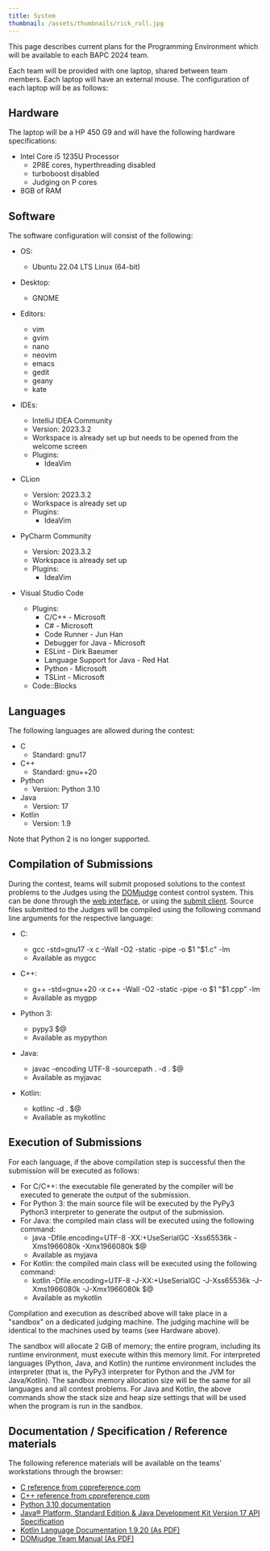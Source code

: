 ```yaml
---
title: System
thumbnail: /assets/thumbnails/rick_roll.jpg
---
```


This page describes current plans for the Programming Environment which will be available to each BAPC 2024 team.

Each team will be provided with one laptop, shared between team members. Each laptop will have an external mouse. The configuration of each laptop will be as follows:

## Hardware

The laptop will be a HP 450 G9 and will have the following hardware specifications:

- Intel Core i5 1235U Processor
  - 2P8E cores, hyperthreading disabled
  - turboboost disabled
  - Judging on P cores
- 8GB of RAM

## Software

The software configuration will consist of the following:

- OS:
  - Ubuntu 22.04 LTS Linux (64-bit)
- Desktop:
  - GNOME
- Editors:
  - vim
  - gvim
  - nano
  - neovim
  - emacs
  - gedit
  - geany
  - kate
- IDEs:

  - IntelliJ IDEA Community
  - Version: 2023.3.2
  - Workspace is already set up but needs to be opened from the welcome screen
  - Plugins:
    - IdeaVim

- CLion
  - Version: 2023.3.2
  - Workspace is already set up
  - Plugins:
    - IdeaVim
- PyCharm Community
  - Version: 2023.3.2
  - Workspace is already set up
  - Plugins:
    - IdeaVim
- Visual Studio Code
  - Plugins:
    - C/C++ - Microsoft
    - C# - Microsoft
    - Code Runner - Jun Han
    - Debugger for Java - Microsoft
    - ESLint - Dirk Baeumer
    - Language Support for Java - Red Hat
    - Python - Microsoft
    - TSLint - Microsoft
  - Code::Blocks

## Languages

The following languages are allowed during the contest:

- C
  - Standard: gnu17
- C++
  - Standard: gnu++20
- Python
  - Version: Python 3.10
- Java
  - Version: 17
- Kotlin
  - Version: 1.9

Note that Python 2 is no longer supported.

## Compilation of Submissions

During the contest, teams will submit proposed solutions to the contest problems to the Judges using the [DOMjudge](https://www.domjudge.org/) contest control system. This can be done through the [web interface](https://www.domjudge.org/docs/manual/8.1/team.html#web-interface), or using the [submit client](https://www.domjudge.org/docs/manual/8.1/team.html#command-line-submit). Source files submitted to the Judges will be compiled using the following command line arguments for the respective language:

- C:

  - gcc -std=gnu17 -x c -Wall -O2 -static -pipe -o $1 "$1.c" -lm
  - Available as mygcc

- C++:

  - g++ -std=gnu++20 -x c++ -Wall -O2 -static -pipe -o $1 "$1.cpp" -lm
  - Available as mygpp

- Python 3:

  - pypy3 $@
  - Available as mypython

- Java:

  - javac -encoding UTF-8 -sourcepath . -d . $@
  - Available as myjavac

- Kotlin:
  - kotlinc -d . $@
  - Available as mykotlinc

## Execution of Submissions

For each language, if the above compilation step is successful then the submission will be executed as follows:

- For C/C++: the executable file generated by the compiler will be executed to generate the output of the submission.
- For Python 3: the main source file will be executed by the PyPy3 Python3 interpreter to generate the output of the submission.
- For Java: the compiled main class will be executed using the following command:
  - java -Dfile.encoding=UTF-8 -XX:+UseSerialGC -Xss65536k -Xms1966080k -Xmx1966080k $@
  - Available as myjava
- For Kotlin: the compiled main class will be executed using the following command:
  - kotlin -Dfile.encoding=UTF-8 -J-XX:+UseSerialGC -J-Xss65536k -J-Xms1966080k -J-Xmx1966080k $@
  - Available as mykotlin

Compilation and execution as described above will take place in a "sandbox" on a dedicated judging machine. The judging machine will be identical to the machines used by teams (see Hardware above).

The sandbox will allocate 2 GiB of memory; the entire program, including its runtime environment, must execute within this memory limit. For interpreted languages (Python, Java, and Kotlin) the runtime environment includes the interpreter (that is, the PyPy3 interpreter for Python and the JVM for Java/Kotlin). The sandbox memory allocation size will be the same for all languages and all contest problems. For Java and Kotlin, the above commands show the stack size and heap size settings that will be used when the program is run in the sandbox.

## Documentation / Specification / Reference materials

The following reference materials will be available on the teams' workstations through the browser:

- [C reference from cppreference.com](https://en.cppreference.com/w/c)
- [C++ reference from cppreference.com](https://en.cppreference.com/w/cpp)
- [Python 3.10 documentation](https://docs.python.org/3.10/download.html)
- [Java® Platform, Standard Edition & Java Development Kit Version 17 API Specification](https://docs.oracle.com/en/java/javase/17/docs/api/)
- [Kotlin Language Documentation 1.9.20 (As PDF)](https://web.archive.org/web/20240112120830/https://kotlinlang.org/docs/kotlin-reference.pdf)
- [DOMjudge Team Manual (As PDF)](https://www.domjudge.org/docs/manual/8.1/team.html)

